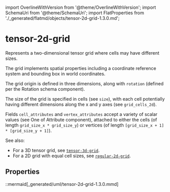 import OverlineWithVersion from '@theme/OverlineWithVersion';
import SchemaUri from '@theme/SchemaUri';
import FlatProperties from './_generated/flatmd/objects/tensor-2d-grid-1.3.0.md';

<OverlineWithVersion title="Geoscience Objects" version="1.3.0" badge="supported" />

# tensor-2d-grid

<SchemaUri uri="schema/objects/tensor-2d-grid/1.3.0/tensor-2d-grid.schema.json" />

Represents a two-dimensional tensor grid where cells may have different sizes.

The grid implements spatial properties including a coordinate reference system and bounding box in world coordinates.

The grid origin is defined in three dimensions, along with `rotation` (defined per the Rotation schema component).

The size of the grid is specified in cells (see `size`), with each cell potentially having different dimensions along the x and y axes (see `grid_cells_2d`).

Fields `cell_attributes` and `vertex_attributes` accept a variety of scalar values (see One of Attribute component), attached to either the cells (of length `grid_size_x * grid_size_y`) or vertices (of length `[grid_size_x + 1] * [grid_size_y + 1]`).

See also:

- For a 3D tensor grid, see [`tensor-3d-grid`](tensor-3d-grid.md).
- For a 2D grid with equal cell sizes, see [`regular-2d-grid`](regular-2d-grid.md).

## Properties

<FlatProperties />

::mermaid[_generated/uml/tensor-2d-grid-1.3.0.mmd]
